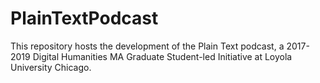 # PlainTextPodcast
This repository hosts the development of the Plain Text podcast, a 2017-2019 Digital Humanities MA Graduate Student-led Initiative at Loyola University Chicago. 
